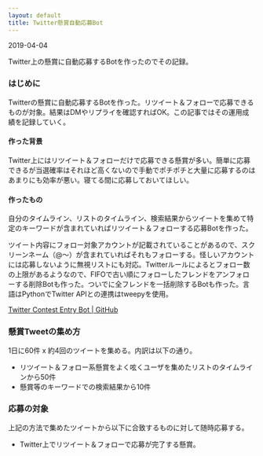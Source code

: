 ```yaml
---
layout: default
title: Twitter懸賞自動応募Bot
---
```


2019-04-04

Twitter上の懸賞に自動応募するBotを作ったのでその記録。

### はじめに

Twitterの懸賞に自動応募するBotを作った。リツイート＆フォローで応募できるものが対象。結果はDMやリプライを確認すればOK。この記事ではその運用成績を記録していく。

#### 作った背景

Twitter上にはリツイート＆フォローだけで応募できる懸賞が多い。簡単に応募できるが当選確率はそれほど高くないので手動でポチポチと大量に応募するのはあまりにも効率が悪い。寝てる間に応募しておいてほしい。

#### 作ったもの

自分のタイムライン、リストのタイムライン、検索結果からツイートを集めて特定のキーワードが含まれていればリツイート＆フォローする応募Botを作った。

ツイート内容にフォロー対象アカウントが記載されていることがあるので、スクリーンネーム（@～）が含まれていればそれもフォローする。怪しいアカウントには応募しないように無視リストにも対応。Twitterルールによるとフォロー数の上限があるようなので、FIFOで古い順にフォローしたフレンドをアンフォローする削除Botも作った。ついでに全フレンドを一括削除するBotも作った。言語はPythonでTwitter APIとの連携はtweepyを使用。

[Twitter Contest Entry Bot | GitHub](https://github.com/ta9t2/twitter-contest-entry-bot/blob/master/README.ja.md)

### 懸賞Tweetの集め方

1日に60件 x 約4回のツイートを集める。内訳は以下の通り。

- リツイート＆フォロー系懸賞をよく呟くユーザを集めたリストのタイムラインから50件
- 懸賞等のキーワードでの検索結果から10件

### 応募の対象

上記の方法で集めたツイートから以下に合致するものに対して随時応募する。

- Twitter上でリツイート＆フォローで応募が完了する懸賞。

